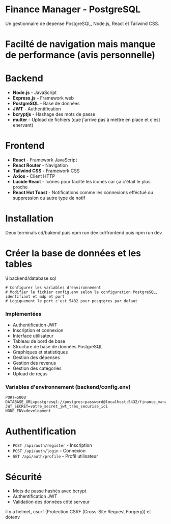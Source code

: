 # Finance Manager - PostgreSQL

Un gestionnaire de depense PostgreSQL, Node.js, React et Tailwind CSS.

# Facilté de navigation mais manque de performance (avis personnelle)

# Backend
- **Node.js** - JavaScript
- **Express.js** - Framework web
- **PostgreSQL** - Base de données
- **JWT** - Authentification
- **bcryptjs** - Hashage des mots de passe
- **multer** - Upload de fichiers (que j'arrive pas à mettre en place et c'est enervant)

# Frontend
- **React** - Framework JavaScript
- **React Router** - Navigation
- **Tailwind CSS** - Framework CSS
- **Axios** - Client HTTP
- **Lucide React** - Icônes pour facilté les îcones car ça c'était le plus proche
- **React Hot Toast** - Notifications comme les connexions efféctué ou suppression ou autre type de notif

# Installation

Deux terminals
cd/bakend puis npm run dev
cd/frontend puis npm run dev

# Créer la base de données et les tables
\i backend/database.sql
```
# Configurer les variables d'environnement
# Modifier le fichier config.env selon la configuration PostgreSQL, identifiant et mdp et port
# Logiquement le port c'est 5432 pour posqtgres par defaut
```




###  Implémentées
- Authentification JWT
- Inscription et connexion
- Interface utilisateur
- Tableau de bord de base
- Structure de base de données PostgreSQL
- Graphiques et statistiques
- Gestion des dépenses
- Gestion des revenus
- Gestion des catégories
- Upload de reçus


### Variables d'environnement (backend/config.env)

```env
PORT=5000
DATABASE_URL=postgresql://postgres:password@localhost:5432/finance_manager
JWT_SECRET=votre_secret_jwt_tres_securise_ici
NODE_ENV=development
```


# Authentification
- `POST /api/auth/register` - Inscription
- `POST /api/auth/login` - Connexion
- `GET /api/auth/profile` - Profil utilisateur

# Sécurité

- Mots de passe hashés avec bcrypt
- Authentification JWT
- Validation des données côté serveur

il y a helmet, csurf (Protection CSRF (Cross-Site Request Forgery)) et dotenv